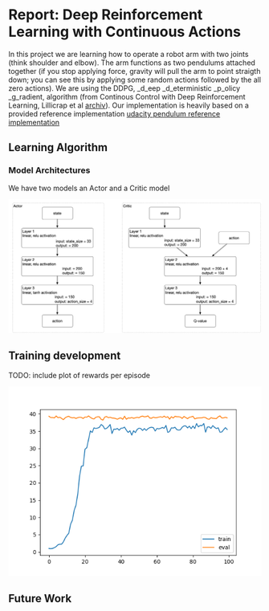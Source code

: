 # Report: Deep Reinforcement Learning with Continuous Actions

In this project we are learning how to operate a robot arm with two joints (think shoulder and elbow).  The arm
functions as two pendulums attached together (if you stop applying force, gravity will pull the arm to point straigth
down; you can see this by applying some random actions followed by the all zero actions).  We are using the
DDPG, _d_eep _d_eterministic _p_olicy _g_radient, algorithm (from Continous Control with Deep Reinforcement Learning,
Lillicrap et al [archiv](https://arxiv.org/pdf/1509.02971.pdf)).  Our implementation is heavily based on a provided
reference implementation
[udacity pendulum reference implementation](https://github.com/udacity/deep-reinforcement-learning/tree/master/ddpg-pendulum)

## Learning Algorithm

### Model Architectures

We have two models an Actor and a Critic model

![architecture](images/network_architecture.png)

## Training development

TODO: include plot of rewards per episode

![scores](images/both-scores.png)

## Future Work
